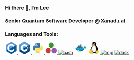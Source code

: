 ### Hi there 👋, I'm Lee
### Senior Quantum Software Developer @ Xanadu.ai

<h3 align="left">Languages and Tools:</h3>
<p align="left"> 
  <a href="https://www.cprogramming.com/" target="_blank"> <img src="https://raw.githubusercontent.com/devicons/devicon/master/icons/c/c-original.svg" alt="c" width="40" height="40"/> </a> 
  <a href="https://www.w3schools.com/cpp/" target="_blank"> <img src="https://raw.githubusercontent.com/devicons/devicon/master/icons/cplusplus/cplusplus-original.svg" alt="cplusplus" width="40" height="40"/> </a>
    <a href="https://www.python.org" target="_blank"> <img src="https://raw.githubusercontent.com/devicons/devicon/master/icons/python/python-original.svg" alt="python" width="40" height="40"/> </a>
  <a href="https://julialang.org/" target="_blank"> <img src="https://raw.githubusercontent.com/JuliaLang/julia-logo-graphics/master/images/julia-dots.svg" alt="julia" width="40" height="40"/> </a>
  <a href="https://www.bash.com/" target="_blank"> <img src="https://bashlogo.com/img/symbol/svg/full_colored_dark.svg" alt="bash" width="40" height="40"/></a> 
  <a href="https://www.docker.com/" target="_blank"> <img src="https://raw.githubusercontent.com/devicons/devicon/master/icons/docker/docker-original.svg" alt="docker" width="40" height="40"/></a>
  <a href="https://www.linux.org/" target="_blank"> <img src="https://raw.githubusercontent.com/devicons/devicon/master/icons/linux/linux-original.svg" alt="linux" width="40" height="40"/> </a> 
  <a href="https://www.open-mpi.org/" target="_blank"> <img src="https://raw.githubusercontent.com/open-mpi/ompi-www/master/images/open-mpi-logo.png" alt="mpi" width="40" height="40"/></a>
  <a href="https://www.dask.org/" target="_blank"> <img src="https://raw.githubusercontent.com/dask/dask/main/docs/source/images/dask_icon.svg" alt="dask" width="40" height="40"/></a> 
 </p>

<!--
**mlxd/mlxd** is a ✨ _special_ ✨ repository because its `README.md` (this file) appears on your GitHub profile.

Here are some ideas to get you started:

- 🔭 I’m currently working on ...
- 🌱 I’m currently learning ...
- 👯 I’m looking to collaborate on ...
- 🤔 I’m looking for help with ...
- 💬 Ask me about ...
- 📫 How to reach me: ...
- 😄 Pronouns: ...
- ⚡ Fun fact: ...
-->


